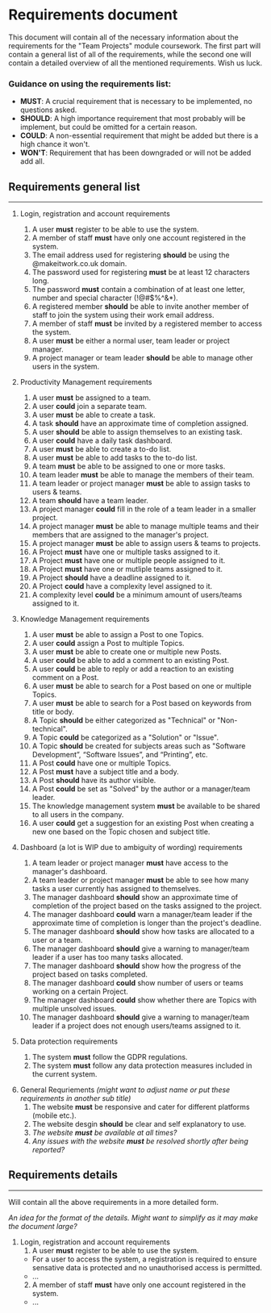 # Requirements document

This document will contain all of the necessary information about the requirements for the "Team Projects" module coursework. The first part will contain a general list of all of the requirements, while the second one will contain a detailed overview of all the mentioned requirements. Wish us luck.

### Guidance on using the requirements list:
- **MUST**: A crucial requirement that is necessary to be implemented, no questions asked.
- **SHOULD**: A high importance requirement that most probably will be implement, but could be omitted for a certain reason.
- **COULD**: A non-essential requirement that might be added but there is a high chance it won't.
- **WON'T**: Requirement that has been downgraded or will not be added add all.

## Requirements general list
***

1. Login, registration and account requirements
   1. A user **must** register to be able to use the system.
   2. A member of staff **must** have only one account registered in the system.
   3. The email address used for registering **should** be using the @makeitwork.co.uk domain.
   4. The password used for registering **must** be at least 12 characters long.
   5. The password **must** contain a combination of at least one letter, number and special character (!@#$%^&*).
   6. A registered member **should** be able to invite another member of staff to join the system using their work email address.
   7. A member of staff **must** be invited by a registered member to access the system.
   8. A user **must** be either a normal user, team leader or project manager.
   9. A project manager or team leader **should** be able to manage other users in the system.

2. Productivity Management requirements
   1. A user **must** be assigned to a team.
   2. A user **could** join a separate team.
   3. A user **must** be able to create a task.
   4. A task **should** have an approximate time of completion assigned.
   5. A user **should** be able to assign themselves to an existing task.
   6. A user **could** have a daily task dashboard.
   7. A user **must** be able to create a to-do list.
   8. A user **must** be able to add tasks to the to-do list.
   9. A team **must** be able to be assigned to one or more tasks.
   10. A team leader **must** be able to manage the members of their team.
   11. A team leader or project manager **must** be able to assign tasks to users & teams.
   12. A team **should** have a team leader.
   13. A project manager **could** fill in the role of a team leader in a smaller project.
   14. A project manager **must** be able to manage multiple teams and their members that are assigned to the manager's project.
   15. A project manager **must** be able to assign users & teams to projects.
   16. A Project **must** have one or multiple tasks assigned to it.
   17. A Project **must** have one or multiple people assigned to it.
   18. A Project **must** have one or mutliple teams assigned to it.
   19. A Project **should** have a deadline assigned to it.
   20. A Project **could** have a complexity level assigned to it.
   21. A complexity level **could** be a minimum amount of users/teams assigned to it.

3. Knowledge Management requirements
   1. A user **must** be able to assign a Post to one Topics.
   2. A user **could** assign a Post to multiple Topics.
   3. A user **must** be able to create one or multiple new Posts.
   4. A user **could** be able to add a comment to an existing Post.
   5. A user **could** be able to reply or add a reaction to an existing comment on a Post.
   6. A user **must** be able to search for a Post based on one or multiple Topics.
   7. A user **must** be able to search for a Post based on keywords from title or body.
   8. A Topic **should** be either categorized as "Technical" or "Non-technical".
   9. A Topic **could** be categorized as a "Solution" or "Issue".
   10. A Topic **should** be created for subjects areas such as "Software Development”, “Software Issues”, and “Printing”, etc.
   11. A Post **could** have one or multiple Topics.
   12. A Post **must** have a subject title and a body.
   13. A Post **should** have its author visible.
   14. A Post **could** be set as "Solved" by the author or a manager/team leader.
   15. The knowledge management system **must** be available to be shared to all users in the company.
   16. A user **could** get a suggestion for an existing Post when creating a new one based on the Topic chosen and subject title.

4. Dashboard (a lot is WIP due to ambiguity of wording) requirements
   1. A team leader or project manager **must** have access to the manager's dashboard.
   2. A team leader or project manager **must** be able to see how many tasks a user currently has assigned to themselves.
   3. The manager dashboard **should** show an approximate time of completion of the project based on the tasks assigned to the project.
   4. The manager dashboard **could** warn a manager/team leader if the approximate time of completion is longer than the project's deadline.
   5. The manager dashboard **should** show how tasks are allocated to a user or a team.
   6. The manager dashboard **should** give a warning to manager/team leader if a user has too many tasks allocated.
   7. The manager dashboard **should** show how the progress of the project based on tasks completed.
   8. The manager dashboard **could** show number of users or teams working on a certain Project.
   9. The manager dashboard **could** show whether there are Topics with multiple unsolved issues.
   10. The manager dashboard **should** give a warning to manager/team leader if a project does not enough users/teams assigned to it.
   <!--WTF is a "subject areas where training should be given to employees"? Topics with lots of "Issues"?-->
   <!--WTF is a "sufficiently resourced project"?-->

5. Data protection requirements
   1. The system **must** follow the GDPR regulations.
   2. The system **must** follow any data protection measures included in the current system.

<!-- Anything in itallics is more of a suggestion which we can discuss when we go through it-->
6. General Requriements *(might want to adjust name or put these requirements in another sub title)*
   1. The website **must** be responsive and cater for different platforms (mobile etc.).
   2. The website desgin **should** be clear and self explanatory to use.
   3. *The website **must** be available at all times?*
   4. *Any issues with the website **must** be resolved shortly after being reported?*


## Requirements details
***

Will contain all the above requirements in a more detailed form.

*An idea for the format of the details. Might want to simplify as it may make the document large?*
1. Login, registration and account requirements
   1. A user **must** register to be able to use the system.
   - For a user to access the system, a registration is required to ensure sensative data is protected and no unauthorised access is permitted.
   - ...
   2. A member of staff **must** have only one account registered in the system.
   - ...
